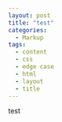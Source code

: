 ```yaml
---
layout: post
title: "test"
categories:
  - Markup
tags:
  - content
  - css
  - edge case
  - html
  - layout
  - title
---
```


test